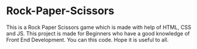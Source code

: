 # Rock-Paper-Scissors
This is a Rock Paper Scissors game which is made with help of HTML, CSS and JS. This project is made for Beginners who have  a good knowledge of Front End Development. You can this code. Hope it is useful to all.
